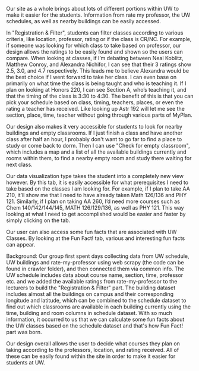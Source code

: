 Our site as a whole brings about lots of different portions within UW to make it easier for the students. Information from rate my professor, the UW schedules, as well as nearby buildings can be easily accessed. 

In "Registration & Filter", students can filter classes according to various criteria, like location, professor, rating or if the class is CR/NC. For example, if someone was looking for which class to take based on professor, our design allows the ratings to be easily found and shown so the users can compare. When looking at classes, if I’m debating between Neal Koblitz, Matthew Conroy, and Alexandra Nichifor, I can see that their 3 ratings show 2.5, 3.0, and 4.7 respectively. This leads me to believe Alexandra would be the best choice if I went forward to take her class. I can even base on primarily on what time the class is being taught and who is teaching it. If I plan on looking at Honors 220, I can see Section A, who’s teaching it, and that the timing of the class is 3:30 to 4:30. The benefit of this is that you can pick your schedule based on class, timing, teachers, places, or even the rating a teacher has received. Like looking up Astr 192 will let me see the section, place, time, teacher without going through various parts of MyPlan.

Our design also makes it very accessible for students to look for nearby buildings and empty classrooms. If I just finish a class and have another class after half an hour, I probably don't want to go far to find a place to study or come back to dorm. Then I can use "Check for empty classroom", which includes a map and a list of all the available buildings currently and rooms within them, to find a nearby empty room and study there waiting for next class.

Our data visualization type takes the student into a completely new view however. By this tab, it is easily accessible for what prerequisites I need to take based on the classes I am looking for. For example, if I plan to take AA 210, it’ll show me that I need to have already taken Math 126/136 and PHY 121. Similarly, if I plan on taking AA 260, I’d need more courses such as Chem 140/142/144/145, MATH 126/129/136, as well as PHY 121. This way looking at what I need to get accomplished would be easier and faster by simply clicking on the tab.

Our user can also access some fun facts that are associated with UW Classes. By looking at the Fun Fact! tab, various and interesting fun facts can appear.

Background: Our group first spent days collecting data from UW schedule, UW buildings and rate-my-professor using web scrapy (the code can be found in crawler folder), and then connected them via common info. The UW schedule includes data about course name, section, time, professor etc. and we added the available ratings from rate-my-professor to the lecturers to build the "Registration & Filter" part. The building dataset includes almost all the buildings on campus and their corresponding longitude and latitude, which can be combined to the schedule dataset to find out which classrooms are available in each building currently using the time, building and room columns in schedule dataset. With so much information, it occurred to us that we can calculate some fun facts about the UW classes based on the schedule dataset and that's how Fun Fact! part was born.

Our design overall allows the user to decide what courses they plan on taking according to the professors, location, and rating received. All of these can be easily found within the site in order to make it easier for students at UW.
